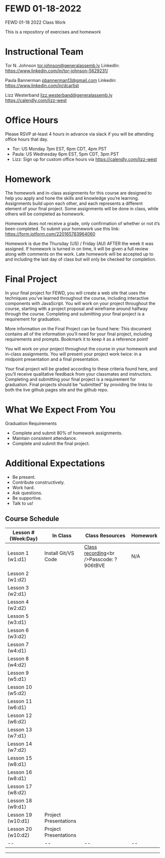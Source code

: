 # FEWD 01-18-2022
FEWD 01-18 2022 Class Work

This is a repository of exercises and homework

# Instructional Team
Tor N. Johnson
tor.johnson@generalassemb.ly
LinkedIn: https://www.linkedin.com/in/tor-johnson-5629231/

Paula Bannerman
pbannerman13@gmail.com
Linkedin: https://www.linkedin.com/in/dcartist

Lizz Westerband
lizz.westerband@generalassemb.ly
https://calendly.com/lizz-west 

# Office Hours
Please RSVP at-least 4 hours in advance via slack if you will be attending office hours that day.
* Tor:  US  Monday 7pm EST,  6pm CDT,  4pm PST
* Paula:  US  Wednesday 6pm EST,  5pm CDT,  3pm PST
* Lizz: Sign up for custom office hours via https://calendly.com/lizz-west


# Homework
The homework and in-class assignments for this course are designed to help you apply and hone the skills and knowledge you’re learning. Assignments build upon each other, and each represents a different element of your final project. Some assignments will be done in class, while others will be completed as homework.

Homework does not receive a grade, only confirmation of whether or not it’s been completed. To submit your homework use this link: https://form.jotform.com/220165783964060

Homework is due the Thursday (US) / Friday (AU) AFTER the week it was assigned.  If homework is turned in on time, it will be given a full review along with comments on the work.  Late homework will be accepted up to and including the last day of class but will only be checked for completion.


# Final Project
In your final project for FEWD, you will create a web site that uses the techniques you've learned throughout the course, including interactive components with JavaScript. You will work on your project throughout the course, starting with a project proposal and wireframe around halfway through the course. Completing and submitting your final project is a requirement for graduation. 

More information on the Final Project can be found here: This document contains all of the information you’ll need for your final project, including requirements and prompts. Bookmark it to keep it as a reference point!

You will work on your project throughout the course in your homework and in-class assignments.  You will present your project work twice: in a midpoint presentation and a final presentation. 

Your final project will be graded according to these criteria found here, and you’ll receive qualitative feedback from your classmates and instructors. Completing and submitting your final project is a requirement for graduation. Final projects should be “submitted” by providing the links to both the live github pages site and the github repo.

# What We Expect From You
Graduation Requirements
* Complete and submit 80% of homework assignments.
* Maintain consistent attendance.
* Complete and submit the final project.

# Additional Expectations
* Be present.
* Contribute constructively.
* Work hard.
* Ask questions.
* Be supportive.
* Talk to us!



## Course Schedule

| Lesson # (Week:Day) | In Class                                                                                                                                                                                                                                                                                                                                              | Class Resources  | Homework  |
|---------------------|-------------------------------------------------------------------------------------------------------------------------------------------------------------------------------------------------------------------------------------------------------------------------------------------------------------------------------------------------------|---|---------------------------------------------------------------------------------------------------------------------------------------------------------------------------------------|
| Lesson 1 (w1:d1)    | Install Git/VS Code | [Class recording](https://generalassembly.zoom.us/rec/share/4HBWG-7sjEo7TIrgZmWQ1QA79fSflmTdrcO7HslIj-jKUGrGks5tfdqSaVILBITx.m_UqORD7EHdvApU_)<br />Passcode: ?906tBVE | N/A |
| Lesson 2 (w1:d2)    |  |   |  |
| Lesson 3 (w2:d1)    |  |   |  |
| Lesson 4 (w2:d2)    |   |   |  |
| Lesson 5 (w3:d1)    |   |   |  |
| Lesson 6 (w3:d2)    |   |  |  |
| Lesson 7 (w4:d1)    |    |   |  |
| Lesson 8 (w4:d2)    |  |  |  |
| Lesson 9 (w5:d1)    |  |   |  |
| Lesson 10 (w5:d2)   |  |   |  |
| Lesson 11 (w6:d1)    |  |   |  |
| Lesson 12 (w6:d2)   |   |   |  |
| Lesson 13 (w7:d1)  |    |   |  |
| Lesson 14 (w7:d2)  |  |    |    |
| Lesson 15 (w8:d1)  |   |  |   |
| Lesson 16 (w8:d1)  |   |   |   |
| Lesson 17 (w8:d2)  |  |   |  |
| Lesson 18 (w9:d1)  |  |    |  |
| Lesson 19 (w10:d1)  | Project Presentations |   |  |
| Lesson 20 (w10:d2) | Project Presentations |   |  |
| --    |  --   |  --   | -- |
---
